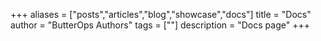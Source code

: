 +++
aliases = ["posts","articles","blog","showcase","docs"]
title = "Docs"
author = "ButterOps Authors"
tags = [""]
description = "Docs page"
+++